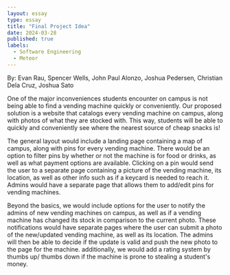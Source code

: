 ```yaml
---
layout: essay
type: essay
title: "Final Project Idea"
date: 2024-03-28
published: true
labels:
  - Software Engineering
  - Meteor
---
```


By: Evan Rau, Spencer Wells, John Paul Alonzo, Joshua Pedersen, Christian Dela Cruz, Joshua Sato

One of the major inconveniences students encounter on campus is not being able to find a vending machine quickly or conveniently. Our proposed solution is a website that catalogs every vending machine on campus, along with photos of what they are stocked with. This way, students will be able to quickly and conveniently see where the nearest source of cheap snacks is!

The general layout would include a landing page containing a map of campus, along with pins for every vending machine. There would be an option to filter pins by whether or not the machine is for food or drinks, as well as what payment options are available. Clicking on a pin would send the user to a separate page containing a picture of the vending machine, its location, as well as other info such as if a keycard is needed to reach it. Admins would have a separate page that allows them to add/edit pins for vending machines.

Beyond the basics, we would include options for the user to notify the admins of new vending machines on campus, as well as if a vending machine has changed its stock in comparison to the current photo. These notifications would have separate pages where the user can submit a photo of the new/updated vending machine, as well as its location. The admins will then be able to decide if the update is valid and push the new photo to the page for the machine. additionally, we would add a rating system by thumbs up/ thumbs down if the machine is prone to stealing a student's money.
